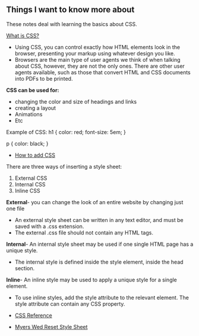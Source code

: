 ## Things I want to know more about

These notes deal with learning the basics about CSS.

[What is CSS?](https://developer.mozilla.org/en-US/docs/Learn/CSS/First_steps/What_is_CSS)

*  Using CSS, you can control exactly how HTML elements look in the browser, presenting your markup using whatever design you like.
* Browsers are the main type of user agents we think of when talking about CSS, however, they are not the only ones. There are other user agents available, such as those that convert HTML and CSS documents into PDFs to be printed.

**CSS can be used for:**
* changing the color and size of headings and links
* creating a layout 
* Animations
* Etc

Example of CSS:
h1 {
  color: red;
  font-size: 5em;
}

p {
  color: black;
}

* [How to add CSS](https://www.w3schools.com/css/css_howto.asp)

There are three ways of inserting a style sheet:

1. External CSS
2. Internal CSS
3. Inline CSS

**External**- you can change the look of an entire website by changing just one file

* An external style sheet can be written in any text editor, and must be saved with a .css extension.
* The external .css file should not contain any HTML tags.

**Internal**- An internal style sheet may be used if one single HTML page has a unique style.

* The internal style is defined inside the style element, inside the head section.

**Inline**- An inline style may be used to apply a unique style for a single element.

* To use inline styles, add the style attribute to the relevant element. The style attribute can contain any CSS property.

* [CSS Reference](https://developer.mozilla.org/en-US/docs/Web/CSS/Reference)

* [Myers Wed Reset Style Sheet](https://meyerweb.com/eric/tools/css/reset/)